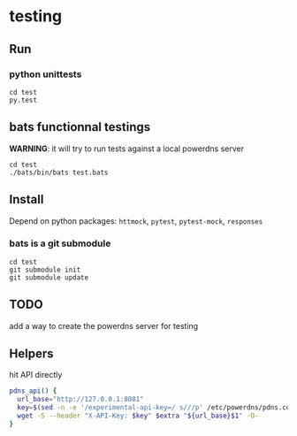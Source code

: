 # testing

## Run

### python unittests
~~~
cd test
py.test
~~~

## bats functionnal testings

**WARNING**: it will try to run tests against a local powerdns server

~~~
cd test
./bats/bin/bats test.bats
~~~

## Install 

Depend on python packages: `httmock`, `pytest`, `pytest-mock`, `responses`


### bats is a git submodule

~~~
cd test
git submodule init
git submodule update
~~~

## TODO

add a way to create the powerdns server for testing

## Helpers

hit API directly

~~~bash
pdns_api() {
  url_base="http://127.0.0.1:8081"
  key=$(sed -n -e '/experimental-api-key=/ s///p' /etc/powerdns/pdns.conf)
  wget -S --header "X-API-Key: $key" $extra "${url_base}$1" -O-
}
~~~
